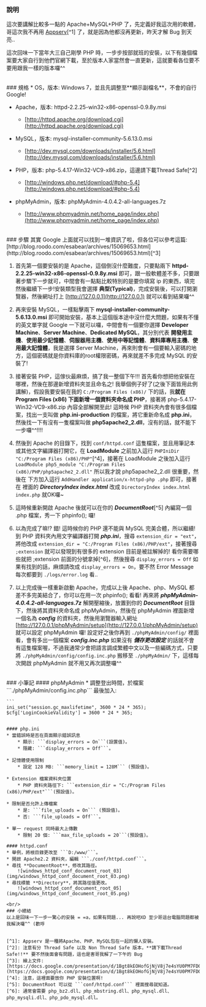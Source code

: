 ### 說明
這次要講解比較多一點的 Apache+MySQL+PHP 了，先定義好我這次用的軟體，哥這次我不再用 [Appserv](http://www.appservnetwork.com/)[^1] 了，就是因為他都沒再更新，昨天才解 Bug 到天亮..  

這次回味一下當年大三自己剛學 PHP 時，一步步按部就班的安裝，以下有幾個檔案要大家自行到他們官網下載，至於版本人家當然會一直更新，這就要看各位要不要用跟我一樣的版本囉^^


<br/>
### 規格
* OS，版本: Windows 7，並且先調整至**顯示副檔名**，不會的自行 Google!

* Apache，版本: httpd-2.2.25-win32-x86-openssl-0.9.8y.msi
	- [http://httpd.apache.org/download.cgi](http://httpd.apache.org/download.cgi)
   
* MySQL，版本: mysql-installer-community-5.6.13.0.msi
	- [http://dev.mysql.com/downloads/installer/5.6.html](http://dev.mysql.com/downloads/installer/5.6.html)

* PHP，版本: php-5.4.17-Win32-VC9-x86.zip，這邊請下載Thread Safe[^2]
	- [http://windows.php.net/download/#php-5.4](http://windows.php.net/download/#php-5.4)

* phpMyAdmin，版本: phpMyAdmin-4.0.4.2-all-languages.7z
	- [http://www.phpmyadmin.net/home_page/index.php](http://www.phpmyadmin.net/home_page/index.php)
   

<br/>
### 步驟
其實 Google 上面就可以找到一堆資訊了啦，但各位可以參考這篇: [http://blog.roodo.com/esabear/archives/15069653.html](http://blog.roodo.com/esabear/archives/15069653.html)[^3]

1. 首先第一個要安裝的是 Apache，這個倒沒什麼難度，只要點兩下 **httpd-2.2.25-win32-x86-openssl-0.9.8y.msi** 即可，跟一般軟體差不多，只要跟著步驟下一步就可，中間會有一點點比較特別的是要你填寫 ip 的東西，填完然後繼續下一步!安裝類型我會選擇 **典型(Typical)**，完成安裝後，可以打開瀏覽器，然後網址打上 [http://127.0.0.1](http://127.0.0.1) 就可以看到結果囉^^
   
2. 再來安裝 MySQL，一樣點擊兩下 **mysql-installer-community-5.6.13.0.msi** 即可開始安裝，基本上這個版本途中沒什麼大問題，如果有不懂的英文單字就 Google 一下就可以囉，中間會有一個要你選擇 **Developer Machine**、**Server Machine**、**Dedicated MySQL**，其分別代表 **開發用主機**、**使用最少記憶體**、**伺服器用主機**、**使用中等記憶體**、**資料庫專用主機**、**使用最大記憶體**，我是選擇 Server Machine，再來則會有一個要輸入密碼的地方，這個密碼就是你資料庫的root權限密碼，再來就差不多完成 MySQL 的安裝了!
   
3. 接著安裝 PHP，這傢伙最麻煩，搞了我一整個下午!!! 首先看你想把他安裝在哪裡，然後在那邊新增資料夾並且命名之! 我舉個例子好了(之後下面皆用此例講解)，假設我要安裝在我的 ```C:/Program Files (x86)/``` 下的話，我**就在 Program Files (x86) 下面新增一個資料夾命名成 PHP**，接著將 php-5.4.17-Win32-VC9-x86.zip 內容全部解開至此! 這時候 PHP 資料夾內會有很多個檔案，找出一支叫做 **php.ini-production** 的檔案，將它重新命名成 **php.ini**，然後找一下有沒有一隻檔案叫做 **php5apache2_2.dll**，沒有的話，就不能下一步囉^^!!!!
   
4. 然後到 Apache 的目錄下，找到 ```conf/httpd.conf``` 這隻檔案，並且用筆記本或其他文字編譯器打開它，在 **LoadModule** 之前加入這行 ```PHPIniDir "C:/Program Files (x86)/PHP"```[^4]，接著在 LoadModule 之後加入這行 ```LoadModule php5_module "C:/Program Files (x86)/PHP/php5apache2_2.dll"``` 所以我才說 php5apache2_2.dll 很重要，然後在 ***<IfModule mime_module>*** 下方加入這行 ```AddHandler application/x-httpd-php .php``` 即可，接著在 ***<IfModule dir_module>*** 裡面的 ***DirectoryIndex index.html*** 改成 ```DirectoryIndex index.html index.php``` 就OK囉~
   
5. 這時候重新開啟 Apache 後就可以在你的 ***DocumentRoot***[^5] 內編寫一個 .php 檔案，秀一下 phpinfo(); 囉!

6. 以為完成了嘛!? 錯! 這時候你的 PHP 還不能與 MySQL 完美合體，所以繼續! 到 PHP 資料夾內用文字編譯器打開 ***php.ini***，搜尋 ```extension_dir = "ext"```，將他改成 ```extension_dir = "C:/Program Files (x86)/PHP/ext"```，接著搜尋 ```;extension``` 就可以發現到有很多的 extension 目前是被註解掉的! 看你需要哪些就把 ;extension 前面的分號拿掉[^6]，然後搜尋 ```display_errors = Off``` 如果有找到的話，麻煩請改成 ```display_errors = On```，要不然 Error Message 每次都要到 ```./logs/error.log``` 看..
   
7. 以上完成後一樣重新啟動 Apache，完成以上後 Apache、php、MySQL 都差不多完美結合了，你可以在用一次 phpinfo(); 看看! 再來將 ***phpMyAdmin-4.0.4.2-all-languages.7z*** 解開壓縮後，放置到你的 ***DocumentRoot*** 目錄下，然後將其資料夾命名成 phpMyAdmin，然後在 phpMyAdmin 裡面新增一個名為 ***config*** 的資料夾，然後用瀏覽器輸入網址 [http://127.0.0.1/phpMyAdmin/setup](http://127.0.0.1/phpMyAdmin/setup) 就可以設定 phpMyAdmin 囉! 設定好之後你再到 ```./phpMyAdmin/config/``` 裡面看，會有多出一個檔案 ***config.inc.php*** 如果沒有 ***儲存更改設定*** 的話就不會有這隻檔案喔，不過我通常少會把語言調成繁體中文以及一些編碼方式，只要將 ```./phpMyAdmin/config/config.inc.php``` 搬移至 ```./phpMyAdmin/``` 下，這樣每次開啟 phpMyAdmin 就不用又再次調整囉^^


<br/>
### 小筆記
#### phpMyAdmin
* 調整登出時間，於檔案 ```./phpMyAdmin/config.inc.php``` 最後加入:
	
	```
	ini_set("session.gc_maxlifetime", 3600 * 24 * 365);
	$cfg['LoginCookieValidity'] = 3600 * 24 * 365;
```

#### php.ini
* 當錯誤時是否在頁面顯示錯誤訊息
	* 顯示: ```display_errors = On```(設置值)。
	* 隱藏: ```display_errors = Off```。

* 記憶體使用限制
	* 設定 128 MB: ```memory_limit = 128M``` (預設值)。

* Extension 檔案資料夾位置
	* PHP 資料夾路徑下: ```extension_dir = "C:/Program Files (x86)/PHP/ext"```(預設值)。

* 限制是否允許上傳檔案
	* 是: ```file_uploads = On``` (預設值)。
	* 否: ```file_uploads = Off```。
	
* 單一 request 同時最大上傳數
	* 限制 20 個: ```max_file_uploads = 20```(預設值)。

#### httpd.conf
* 舉例，將根目錄更改至 ```D:/www/```。
* 開啟 Apache2.2 資料夾，編輯 ```./conf/httpd.conf```。
* 尋找 **DocumentRoot**，修改其路徑。  
	![windows_httpd_conf_document_root_03](img/windows_httpd_conf_document_root_03.png)
* 尋找標籤 **Directory**，將其路徑值更改。
	![windows_httpd_conf_document_root_05](img/windows_httpd_conf_document_root_05.png)

<br/>
### 小總結
以上是回味一下一步一驚心的安裝 = =a，如果有問題... 再說吧XD 至少哥這台電腦問題都被我解決囉^^ (歡呼


[^1]: Appserv 是一種將Apache、PHP、MySQL包在一起的懶人安裝。
[^2]: 注意有分 Thread Safe 以及 Non Thread Safe 版本，**請下載Thread Safe!!** 要不然後面會有問題，這也是害哥我解了一下午的 Bug
[^3]: 線上文件: [https://docs.google.com/presentation/d/1Bgt8kEOHofGjNjV8j7e4sYU0PM7FDOrInfLzIVuDius/edit#slide=id.i0](https://docs.google.com/presentation/d/1Bgt8kEOHofGjNjV8j7e4sYU0PM7FDOrInfLzIVuDius/edit#slide=id.i0)
[^4]: 注意，這裡面要放你 PHP 安裝位置啊!
[^5]: DocumentRoot 可以從 ```conf/httpd.conf``` 裡面搜尋就知道。
[^6]: 通常會需要 php_bz2.dll、php_mbstring.dll、php_mysql.dll、php_mysqli.dll、php_pdo_mysql.dll。
